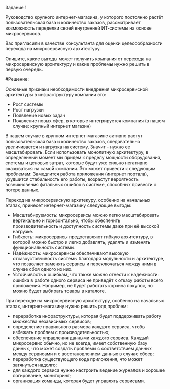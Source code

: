 Задание 1

Руководство крупного интернет-магазина, у которого постоянно растёт пользовательская база и количество заказов, рассматривает возможность переделки своей внутренней ИТ-системы на основе микросервисов.

Вас пригласили в качестве консультанта для оценки целесообразности перехода на микросервисную архитектуру.

Опишите, какие выгоды может получить компания от перехода на микросервисную архитектуру и какие проблемы нужно решить в первую очередь.

#Решение:

Основные признаки необходимости внедрения микросервисной архитектуры в инфраструктуру компании это:

  - Рост системы
  - Рост нагрузки
  - Появление новых задач
  - Появление новых сфер, в которые интегрируется компания (в нашем случае: крупный интернет магазин)

В нашем случае в крупном интернет-магазине активно растут пользовательская база и количество заказов, следовательно увеличивается и нагрузка на систему. Значит - нужно ее масштабировать. Если использовать монолитную архитектуру, в определенный момент мы придем к пределу мощности оборудования, системы и ценовых затрат, которые будут уже сильно негативно сказываться на самой компании. Это может привести к следующим проблемам: Замедлится работа приложения (интернет портала), ухудшится стабильность его работы, возрастут вероятность возникновения фатальных ошибок в системе, способных привести к потере данных.

Переход на микросервисную архитекуру, особенно на начальных этапах, принесет интернет-магазину следующие выгоды:
  - Масштабируемость: микросервисы можно легко масштабировать вертикально и горизонтально, чтобы обеспечить производительность и доступность системы даже при её высокой нагрузке.
  - Гибкость: микросервисы предоставляют гибкую архитектуру, в которой можно быстро и легко добавлять, удалять и изменять функциональность системы.
  - Надёжность: микросервисы обеспечивают высокую отказоустойчивость системы благодаря модульности и архитектуре, что позволяет заменять сервисы и переключаться между ними в случае сбоя одного из них.
  - Устойчивость к ошибкам, что также можно отнести к надёжности: ошибка в работе одного сервиса не приведёт к отказу работы всего приложения. Например, не будет работать корзина покупок, но можно будет выбирать товары в каталоге.

При переходе на микросервисную архитектуру, особенно на начальных этапах, интернет-магазину нужно решить ряд проблем:

  - переработка инфраструктуры, которая будет поддерживать работу множества независимых сервисов;
  - определение правильного размера каждого сервиса, чтобы избежать проблем с производительностью;
  - обеспечение управления данными каждого сервиса. Каждый микросервис обычно, но не всегда, имеет собственную базу данных, что может создать проблемы с соответствием данных между сервисами и с восстановлением данных в случае сбоев;
  - переработка существующего кода приложения, что может затянуться надолго;
  - для каждого сервиса нужно настроить ведение журналов и хорошее логирование, мониторинг;
  - организация команды, которая будет управлять сервисами.
